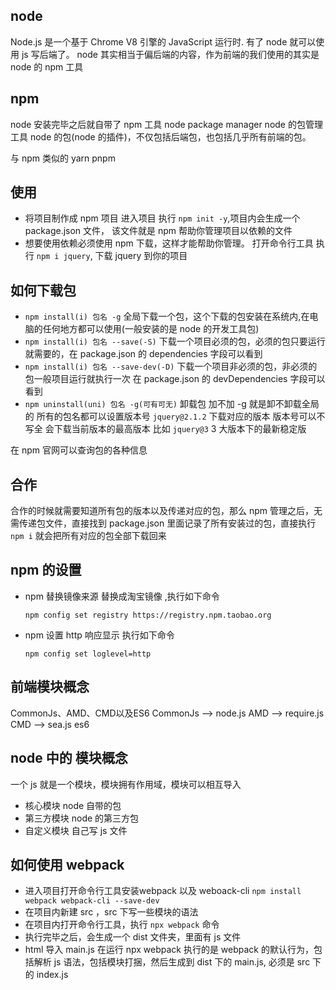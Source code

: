 ## node
Node.js 是一个基于 Chrome V8 引擎的 JavaScript 运行时. 有了 node 就可以使用 js 写后端了。
node 其实相当于偏后端的内容，作为前端的我们使用的其实是 node 的 npm 工具

## npm 
node 安装完毕之后就自带了 npm 工具
node package manager    node 的包管理工具 
node 的包(node 的插件)，不仅包括后端包，也包括几乎所有前端的包。

与 npm 类似的  yarn   pnpm

## 使用
- 将项目制作成 npm 项目 进入项目 执行 `npm init -y`,项目内会生成一个 package.json 文件， 该文件就是 npm 帮助你管理项目以依赖的文件
- 想要使用依赖必须使用 npm 下载，这样才能帮助你管理。 打开命令行工具 执行 `npm i jquery`, 下载 jquery 到你的项目


## 如何下载包
- `npm install(i) 包名 -g` 全局下载一个包，这个下载的包安装在系统内,在电脑的任何地方都可以使用(一般安装的是 node 的开发工具包)
- `npm install(i) 包名 --save(-S)`  下载一个项目必须的包，必须的包只要运行就需要的，在 package.json 的 dependencies 字段可以看到
- `npm install(i) 包名 --save-dev(-D)` 下载一个项目非必须的包，非必须的包一般项目运行就执行一次 在 package.json 的 devDependencies 字段可以看到
- `npm uninstall(uni) 包名 -g(可有可无)` 卸载包 加不加 -g 就是卸不卸载全局的
所有的包名都可以设置版本号 `jquery@2.1.2` 下载对应的版本 版本号可以不写全 会下载当前版本的最高版本 比如 `jquery@3` 3 大版本下的最新稳定版

在 npm 官网可以查询包的各种信息

## 合作
合作的时候就需要知道所有包的版本以及传递对应的包，那么 npm 管理之后，无需传递包文件，直接找到 package.json 里面记录了所有安装过的包，直接执行 `npm i` 就会把所有对应的包全部下载回来

## npm 的设置
- npm 替换镜像来源  替换成淘宝镜像 ,执行如下命令
  ```shell
  npm config set registry https://registry.npm.taobao.org
  ```
- npm 设置 http 响应显示 执行如下命令
  ```shell
  npm config set loglevel=http
  ```

## 前端模块概念
CommonJs、AMD、CMD以及ES6
CommonJs --> node.js
AMD --> require.js
CMD --> sea.js
es6

## node 中的 模块概念
一个 js 就是一个模块，模块拥有作用域，模块可以相互导入
- 核心模块     node 自带的包
- 第三方模块   node 的第三方包
- 自定义模块   自己写 js 文件

## 如何使用 webpack 
- 进入项目打开命令行工具安装webpack 以及 weboack-cli `npm install webpack webpack-cli --save-dev`
- 在项目内新建 src ，src 下写一些模块的语法
- 在项目内打开命令行工具，执行 `npx webpack` 命令
- 执行完毕之后，会生成一个 dist 文件夹，里面有 js 文件
- html 导入 main.js 在运行
npx webpack 执行的是 webpack 的默认行为，包括解析 js 语法，包括模块打捆，然后生成到 dist 下的 main.js, 必须是 src 下的 index.js